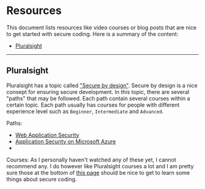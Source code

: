 # Resources

This document lists resources like video courses or blog posts that are nice to
get started with secure coding. Here is a summary of the content:

* [Pluralsight](#pluralsight)

---

## Pluralsight
Pluralsight has a topic called ["Secure by design"](https://www.pluralsight.com/browse/information-cyber-security/secure-by-design). 
Secure by design is a nice consept for ensuring secure development. In this 
topic, there are several "paths" that may be followed. Each path contain 
several courses within a certain topic. Each path usually has courses for people
with different experience level such as `Beginner`, `Intermediate` and 
`Advanced`.

Paths:
* [Web Application Security](https://app.pluralsight.com/paths/skills/web-application-security)
* [Application Security on Microsoft Azure](https://app.pluralsight.com/paths/skills/application-security-on-microsoft-azure)
*

Courses:
As I personally haven't watched any of these yet, I cannot recommend any. I do
however like Pluralsight courses a lot and I am pretty sure those at the bottom
of [this page](https://www.pluralsight.com/browse/information-cyber-security/secure-by-design)
should be nice to get to learn some things about secure coding.

